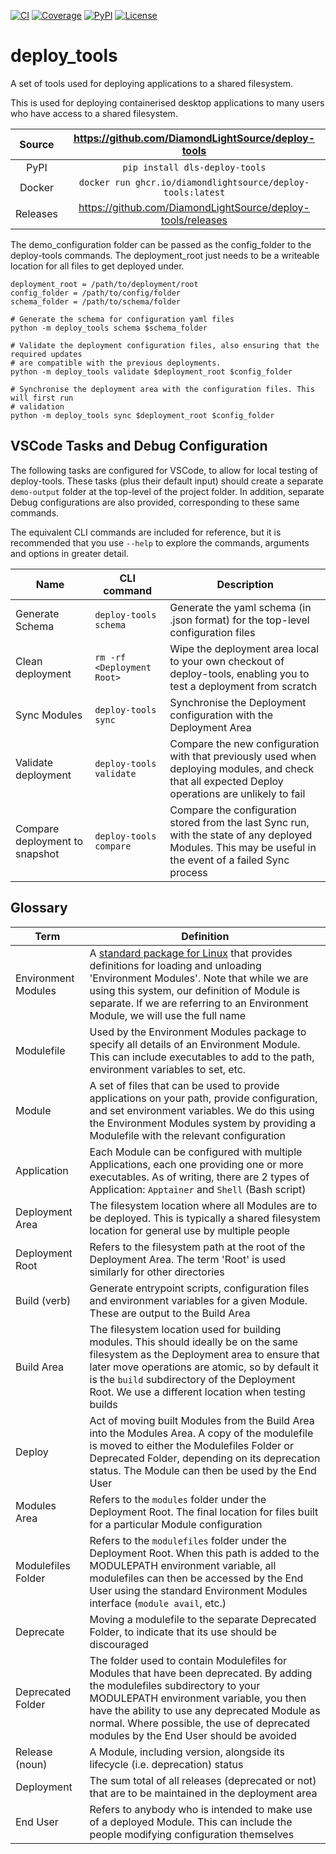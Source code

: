 [![CI](https://github.com/DiamondLightSource/deploy-tools/actions/workflows/ci.yml/badge.svg)](https://github.com/DiamondLightSource/deploy-tools/actions/workflows/ci.yml)
[![Coverage](https://codecov.io/gh/DiamondLightSource/deploy-tools/branch/main/graph/badge.svg)](https://codecov.io/gh/DiamondLightSource/deploy-tools)
[![PyPI](https://img.shields.io/pypi/v/dls-deploy-tools.svg)](https://pypi.org/project/dls-deploy-tools)
[![License](https://img.shields.io/badge/License-Apache%202.0-blue.svg)](https://www.apache.org/licenses/LICENSE-2.0)

# deploy_tools

A set of tools used for deploying applications to a shared filesystem.

This is used for deploying containerised desktop applications to many users who have
access to a shared filesystem.

Source          | <https://github.com/DiamondLightSource/deploy-tools>
:---:           | :---:
PyPI            | `pip install dls-deploy-tools`
Docker          | `docker run ghcr.io/diamondlightsource/deploy-tools:latest`
Releases        | <https://github.com/DiamondLightSource/deploy-tools/releases>

The demo_configuration folder can be passed as the config_folder to the deploy-tools
commands. The deployment_root just needs to be a writeable location for all files to get
deployed under.

```
deployment_root = /path/to/deployment/root
config_folder = /path/to/config/folder
schema_folder = /path/to/schema/folder

# Generate the schema for configuration yaml files
python -m deploy_tools schema $schema_folder

# Validate the deployment configuration files, also ensuring that the required updates
# are compatible with the previous deployments.
python -m deploy_tools validate $deployment_root $config_folder

# Synchronise the deployment area with the configuration files. This will first run
# validation
python -m deploy_tools sync $deployment_root $config_folder

```

## VSCode Tasks and Debug Configuration

The following tasks are configured for VSCode, to allow for local testing of deploy-tools. These tasks (plus their default input) should create a separate `demo-output` folder at the top-level of the project folder. In addition, separate Debug configurations are also provided, corresponding to these same commands.

The equivalent CLI commands are included for reference, but it is recommended that you use `--help` to explore the commands, arguments and options in greater detail.

| **Name**                       | **CLI command**            | **Description**                                                                                                                                           |
|--------------------------------|----------------------------|-----------------------------------------------------------------------------------------------------------------------------------------------------------|
| Generate Schema                | `deploy-tools schema`      | Generate the yaml schema (in .json format) for the top-level configuration files                                                                          |
| Clean deployment               | `rm -rf <Deployment Root>` | Wipe the deployment area local to your own checkout of deploy-tools, enabling you to test a deployment from scratch                                       |
| Sync Modules                   | `deploy-tools sync`        | Synchronise the Deployment configuration with the Deployment Area                                                                                         |
| Validate deployment            | `deploy-tools validate`    | Compare the new configuration with that previously used when deploying modules, and check that all expected Deploy operations are unlikely to fail        |
| Compare deployment to snapshot | `deploy-tools compare`     | Compare the configuration stored from the last Sync run, with the state of any deployed Modules. This may be useful in the event of a failed Sync process |

## Glossary

|**Term**           |**Definition**                                                                                                                                                                                                                                                                                                 |
|-------------------|---------------------------------------------------------------------------------------------------------------------------------------------------------------------------------------------------------------------------------------------------------------------------------------------------------------|
|Environment Modules|A [standard package for Linux](https://modules.readthedocs.io/en/latest/) that provides definitions for loading and unloading 'Environment Modules'. Note that while we are using this system, our definition of Module is separate. If we are referring to an Environment Module, we will use the full name   |
|Modulefile         |Used by the Environment Modules package to specify all details of an Environment Module. This can include executables to add to the path, environment variables to set, etc.                                                                                                                                   |
|Module             |A set of files that can be used to provide applications on your path, provide configuration, and set environment variables. We do this using the Environment Modules system by providing a Modulefile with the relevant configuration                                                                          |
|Application        |Each Module can be configured with multiple Applications, each one providing one or more executables. As of writing, there are 2 types of Application: `Apptainer` and `Shell` (Bash script)                                                                                                                   |
|Deployment Area    |The filesystem location where all Modules are to be deployed. This is typically a shared filesystem location for general use by multiple people                                                                                                                                                                |
|Deployment Root    |Refers to the filesystem path at the root of the Deployment Area. The term 'Root' is used similarly for other directories                                                                                                                                                                                      |
|Build (verb)       |Generate entrypoint scripts, configuration files and environment variables for a given Module. These are output to the Build Area                                                                                                                                                                              |
|Build Area         |The filesystem location used for building modules. This should ideally be on the same filesystem as the Deployment area to ensure that later move operations are atomic, so by default it is the `build` subdirectory of the Deployment Root. We use a different location when testing builds                  |
|Deploy             |Act of moving built Modules from the Build Area into the Modules Area. A copy of the modulefile is moved to either the Modulefiles Folder or Deprecated Folder, depending on its deprecation status. The Module can then be used by the End User                                                               |
|Modules Area       |Refers to the `modules` folder under the Deployment Root. The final location for files built for a particular Module configuration                                                                                                                                                                             |
|Modulefiles Folder |Refers to the `modulefiles` folder under the Deployment Root. When this path is added to the MODULEPATH environment variable, all modulefiles can then be accessed by the End User using the standard Environment Modules interface (`module avail`, etc.)                                                     |
|Deprecate          |Moving a modulefile to the separate Deprecated Folder, to indicate that its use should be discouraged                                                                                                                                                                                                          |
|Deprecated Folder  |The folder used to contain Modulefiles for Modules that have been deprecated. By adding the modulefiles subdirectory to your MODULEPATH environment variable, you then have the ability to use any deprecated Module as normal. Where possible, the use of deprecated modules by the End User should be avoided|
|Release (noun)     |A Module, including version, alongside its lifecycle (i.e. deprecation) status                                                                                                                                                                                                                                 |
|Deployment         |The sum total of all releases (deprecated or not) that are to be maintained in the deployment area                                                                                                                                                                                                             |
|End User           |Refers to anybody who is intended to make use of a deployed Module. This can include the people modifying configuration themselves                                                                                                                                                                             |
